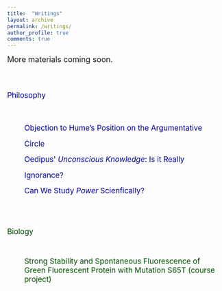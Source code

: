 ```yaml
---
title:  "Writings"
layout: archive
permalink: /writings/
author_profile: true
comments: true
---
```



<font size="4">
More materials coming soon.
</font>


<html>
<head>
<style>
p.medium {
    line-height: 1.3;
}

p.big {
    line-height: 1.8;
}

</style>
</head>
<body>


<br><br>

<span style="font-size: 13pt; color: #000099"> Philosophy </span>

<br>

<p style="font-size: 13pt; color: #000099; margin-left: 40px; text-decoration: none">
<a href="./hume.html" style="font-size: 13pt; color: #000099; line-height:210%; text-decoration: none"> Objection to Hume’s Position on the Argumentative Circle </a>
<br>
<a href="./knowledge.html" style="font-size: 13pt; color: #000099; line-height:210%; text-decoration: none"> Oedipus' <i>Unconscious Knowledge</i>: Is it Really Ignorance? </a>
<br>
<a href="./power.html" style="font-size: 13pt; color: #000099; line-height:210%; text-decoration: none"> Can We Study <i>Power</i> Scienfically? </a>

</p>

<br><br>

<span style="font-size: 13pt; color: #004d00"> Biology </span>

<br>

<p style="font-size: 13pt; color: #004d00; margin-left: 40px; text-decoration: none">
<a href="../misc-files/pang-bios-gfp-2018.pdf" style="color: #004d00; text-decoration: none"> Strong Stability and Spontaneous Fluorescence of Green Fluorescent Protein with Mutation S65T (course project) </a>
</p>
